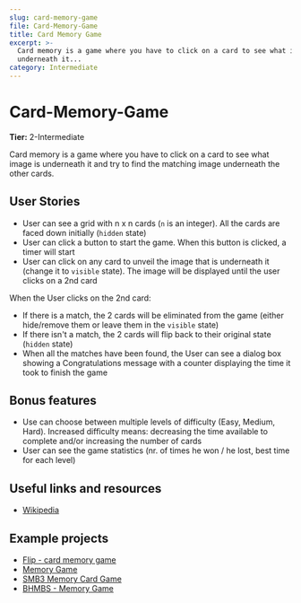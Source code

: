 ```yaml
---
slug: card-memory-game
file: Card-Memory-Game
title: Card Memory Game
excerpt: >-
  Card memory is a game where you have to click on a card to see what image is
  underneath it...
category: Intermediate
---
```

# Card-Memory-Game

**Tier:** 2-Intermediate

Card memory is a game where you have to click on a card to see what image is underneath it and try to find the matching image underneath the other cards.

## User Stories

* User can see a grid with n x n cards (`n` is an integer). All the cards are faced down initially (`hidden` state)
* User can click a button to start the game. When this button is clicked, a timer will start
* User can click on any card to unveil the image that is underneath it (change it to `visible` state). The image will be displayed until the user clicks on a 2nd card

When the User clicks on the 2nd card:

* If there is a match, the 2 cards will be eliminated from the game (either hide/remove them or leave them in the `visible` state)
* If there isn't a match, the 2 cards will flip back to their original state (`hidden` state)
* When all the matches have been found, the User can see a dialog box showing a Congratulations message with a counter displaying the time it took to finish the game

## Bonus features

* Use can choose between multiple levels of difficulty (Easy, Medium, Hard). Increased difficulty means: decreasing the time available to complete and/or increasing the number of cards
* User can see the game statistics (nr. of times he won / he lost, best time for each level)

## Useful links and resources

-   [Wikipedia](<https://en.wikipedia.org/wiki/Concentration_(game)>)

## Example projects

-   [Flip - card memory game](https://codepen.io/zerospree/full/bNWbvW)
-   [Memory Game](https://jdmedlock.github.io/memorygame/)
-   [SMB3 Memory Card Game](https://codepen.io/hexagoncircle/full/OXBJxV)
-   [BHMBS - Memory Game](https://barhouum7.github.io/JS-MemoryGame.github.io/)
